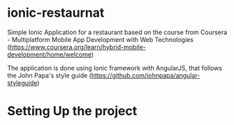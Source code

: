 # ionic-restaurnat
Simple Ionic Application for a restaurant based on the course from Coursera - Multiplatform Mobile App Development with Web Technologies (https://www.coursera.org/learn/hybrid-mobile-development/home/welcome)

The application is done using Ionic framework with AngularJS, that follows the John Papa's style guide (https://github.com/johnpapa/angular-styleguide)

# Setting Up the project
